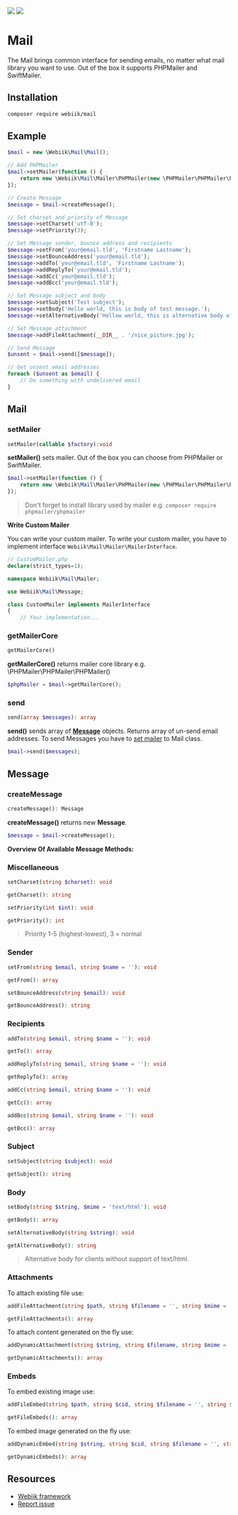 <p align="left">
<img src="https://img.shields.io/packagist/l/webiik/webiik.svg"/>
<img src="https://img.shields.io/badge/dependencies-0-brightgreen.svg"/>
</p>

Mail
====
The Mail brings common interface for sending emails, no matter what mail library you want to use. Out of the box it supports PHPMailer and SwiftMailer.

Installation
------------
```bash
composer require webiik/mail
```

Example
-------
```php
$mail = new \Webiik\Mail\Mail();

// Add PHPMailer
$mail->setMailer(function () {
    return new \Webiik\Mail\Mailer\PHPMailer(new \PHPMailer\PHPMailer\PHPMailer());
});

// Create Message
$message = $mail->createMessage();

// Set charset and priority of Message
$message->setCharset('utf-8');
$message->setPriority(3);

// Set Message sender, bounce address and recipients
$message->setFrom('your@email.tld', 'Firstname Lastname');
$message->setBounceAddress('your@email.tld');
$message->addTo('your@email.tld', 'Firstname Lastname');
$message->addReplyTo('your@email.tld');
$message->addCc('your@email.tld');
$message->addBcc('your@email.tld');

// Set Message subject and body
$message->setSubject('Test subject');
$message->setBody('Hello world, this is body of test message.');
$message->setAlternativeBody('Hellow world, this is alternative body of test message.');

// Set Message attachment
$message->addFileAttachment(__DIR__ . '/nice_picture.jpg');

// Send Message
$unsent = $mail->send([$message]);

// Get unsent email addresses
foreach ($unsent as $email) {
    // Do something with undelivered email
}
```

Mail
----
### setMailer
```php
setMailer(callable $factory):void
```
**setMailer()** sets mailer. Out of the box you can choose from PHPMailer or SwiftMailer.
```php
$mail->setMailer(function () {
    return new \Webiik\Mail\Mailer\PHPMailer(new \PHPMailer\PHPMailer\PHPMailer());
});
```
> Don't forget to install library used by mailer e.g. `composer require phpmailer/phpmailer`

**Write Custom Mailer**

You can write your custom mailer. To write your custom mailer, you have to implement interface `Webiik\Mail\Mailer\MailerInterface`.
```php
// CustomMailer.php
declare(strict_types=1);

namespace Webiik\Mail\Mailer;

use Webiik\Mail\Message;

class CustomMailer implements MailerInterface
{
    // Your implementation...
``` 

### getMailerCore
```php
getMailerCore()
```
**getMailerCore()** returns mailer core library e.g. \PHPMailer\PHPMailer\PHPMailer()
```php
$phpMailer = $mail->getMailerCore(); 
```

### send
```php
send(array $messages): array
```
**send()** sends array of [**Message**](#message) objects. Returns array of un-send email addresses. To send Messages you have to [set mailer](#setmailer) to Mail class.
```php
$mail->send($messages); 
```

Message
-------
### createMessage
```php
createMessage(): Message
```
**createMessage()** returns new **Message**.
```php
$message = $mail->createMessage();
```

**Overview Of Available Message Methods:**

### Miscellaneous
```php
setCharset(string $charset): void
```
```php
getCharset(): string
```
```php
setPriority(int $int): void
```
```php
getPriority(): int
```
> Priority 1-5 (highest-lowest), 3 = normal

### Sender
```php
setFrom(string $email, string $name = ''): void
```
```php
getFrom(): array
```
```php
setBounceAddress(string $email): void
```
```php
getBounceAddress(): string
```

### Recipients
```php
addTo(string $email, string $name = ''): void
```
```php
getTo(): array
```
```php
addReplyTo(string $email, string $name = ''): void
```
```php
getReplyTo(): array
```
```php
addCc(string $email, string $name = ''): void
```
```php
getCc(): array
```
```php
addBcc(string $email, string $name = ''): void
```
```php
getBcc(): array
```

### Subject
```php
setSubject(string $subject): void
```
```php
getSubject(): string
```

### Body
```php
setBody(string $string, $mime = 'text/html'): void
```
```php
getBody(): array
```
```php
setAlternativeBody(string $string): void
```
```php
getAlternativeBody(): string
```
> Alternative body for clients without support of text/html.

### Attachments
To attach existing file use:
```php
addFileAttachment(string $path, string $filename = '', string $mime = ''): void
```
```php
getFileAttachments(): array
```
To attach content generated on the fly use:
```php
addDynamicAttachment(string $string, string $filename, string $mime = ''): void
```
```php
getDynamicAttachments(): array
```

### Embeds
To embed existing image use:
```php
addFileEmbed(string $path, string $cid, string $filename = '', string $mime = ''): void
```
```php
getFileEmbeds(): array
```
To embed image generated on the fly use:
```php
addDynamicEmbed(string $string, string $cid, string $filename = '', string $mime = ''): void
```
```php
getDynamicEmbeds(): array
```

Resources
---------
* [Webiik framework][1]
* [Report issue][2]

[1]: https://github.com/webiik/webiik
[2]: https://github.com/webiik/components/issues